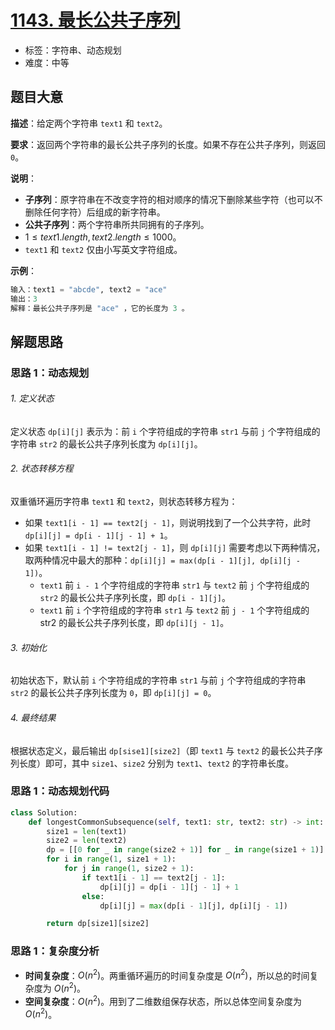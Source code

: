 # [1143. 最长公共子序列](https://leetcode.cn/problems/longest-common-subsequence/)

- 标签：字符串、动态规划
- 难度：中等

## 题目大意

**描述**：给定两个字符串 `text1` 和 `text2`。

**要求**：返回两个字符串的最长公共子序列的长度。如果不存在公共子序列，则返回 `0`。

**说明**：

- **子序列**：原字符串在不改变字符的相对顺序的情况下删除某些字符（也可以不删除任何字符）后组成的新字符串。
- **公共子序列**：两个字符串所共同拥有的子序列。
- $1 \le text1.length, text2.length \le 1000$。
- `text1` 和 `text2` 仅由小写英文字符组成。

**示例**：

```Python
输入：text1 = "abcde", text2 = "ace" 
输出：3  
解释：最长公共子序列是 "ace" ，它的长度为 3 。
```

## 解题思路

### 思路 1：动态规划

###### 1. 定义状态

定义状态 `dp[i][j]` 表示为：前 `i` 个字符组成的字符串 `str1` 与前 `j` 个字符组成的字符串 `str2` 的最长公共子序列长度为 `dp[i][j]`。

###### 2. 状态转移方程

双重循环遍历字符串 `text1` 和 `text2`，则状态转移方程为：

- 如果 `text1[i - 1] == text2[j - 1]`，则说明找到了一个公共字符，此时 `dp[i][j] = dp[i - 1][j - 1] + 1`。
- 如果 `text1[i - 1] != text2[j - 1]`，则 `dp[i][j]` 需要考虑以下两种情况，取两种情况中最大的那种：`dp[i][j] = max(dp[i - 1][j], dp[i][j - 1])`。
  - `text1` 前 `i - 1` 个字符组成的字符串 `str1` 与 `text2` 前 `j` 个字符组成的 `str2` 的最长公共子序列长度，即 `dp[i - 1][j]`。
  - `text1` 前 `i` 个字符组成的字符串 `str1` 与 `text2` 前 `j - 1` 个字符组成的 str2 的最长公共子序列长度，即 `dp[i][j - 1]`。

###### 3. 初始化

初始状态下，默认前 `i` 个字符组成的字符串 `str1` 与前 `j` 个字符组成的字符串 `str2` 的最长公共子序列长度为 `0`，即 `dp[i][j] = 0`。

###### 4. 最终结果

根据状态定义，最后输出 `dp[sise1][size2]`（即 `text1` 与 `text2` 的最长公共子序列长度）即可，其中 `size1`、`size2` 分别为 `text1`、`text2` 的字符串长度。

### 思路 1：动态规划代码

```Python
class Solution:
    def longestCommonSubsequence(self, text1: str, text2: str) -> int:
        size1 = len(text1)
        size2 = len(text2)
        dp = [[0 for _ in range(size2 + 1)] for _ in range(size1 + 1)]
        for i in range(1, size1 + 1):
            for j in range(1, size2 + 1):
                if text1[i - 1] == text2[j - 1]:
                    dp[i][j] = dp[i - 1][j - 1] + 1
                else:
                    dp[i][j] = max(dp[i - 1][j], dp[i][j - 1])

        return dp[size1][size2]
```

### 思路 1：复杂度分析

- **时间复杂度**：$O(n^2)$。两重循环遍历的时间复杂度是 $O(n^2)$，所以总的时间复杂度为 $O(n^2)$。
- **空间复杂度**：$O(n^2)$。用到了二维数组保存状态，所以总体空间复杂度为 $O(n^2)$。

